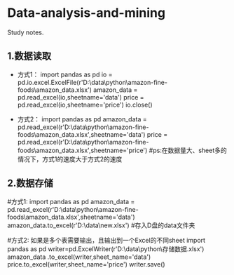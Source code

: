 # Data-analysis-and-mining
Study notes.

## 1.数据读取
+ 方式1：
  import pandas as pd
  io = pd.io.excel.ExcelFile(r'D:\data\python\amazon-fine-foods\amazon_data.xlsx')
  amazon_data = pd.read_excel(io,sheetname='data')
  price = pd.read_excel(io,sheetname='price')
  io.close()

+ 方式2：
  import pandas as pd
  amazon_data = pd.read_excel(r'D:\data\python\amazon-fine-foods\amazon_data.xlsx',sheetname='data')
  price = pd.read_excel(r'D:\data\python\amazon-fine-foods\amazon_data.xlsx',sheetname='price')
  #ps:在数据量大、sheet多的情况下，方式1的速度大于方式2的速度

## 2.数据存储
#方式1:
  import pandas as pd
  amazon_data = pd.read_excel(r'D:\data\python\amazon-fine-foods\amazon_data.xlsx',sheetname='data')
  amazon_data.to_excel(r'D:\data\new.xlsx')  #存入D盘的data文件夹

#方式2: 如果是多个表需要输出，且输出到一个Excel的不同sheet
  import pandas as pd
  writer=pd.ExcelWriter(r'D:\data\python\存储数据.xlsx')
  amazon_data .to_excel(writer,sheet_name='data')
  price.to_excel(writer,sheet_name='price')
  writer.save()
